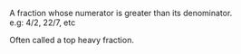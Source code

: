 A fraction whose numerator is greater than its denominator.\
 e.g: 4/2, 22/7, etc

Often called a top heavy fraction.
